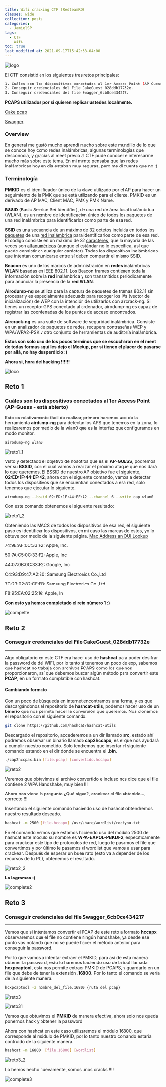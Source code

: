 ```yaml
---
title: Wifi cracking CTF (RedteamRD)
classes: wide
collection: posts
categories:
  - JamielSP
tags:
  - CTF
  - Wifi
toc: true
last_modified_at: 2021-09-17T15:42:38-04:00
---
```

![logo](/assets/images/posts/2021-09-02-Wifi_cracking_CTF/log.jpg)

El CTF consistió en los siguientes tres retos principales:

```bash
1. Cuáles son los dispositivos conectados al 1er Access Point (AP-Guess - está abierto).
2. Conseguir credenciales del File CakeGuest_028ddb17732e.
3. Conseguir credenciales del file Swagger_6cb0ce434217.
```

**PCAPS utilizados por si quieren replicar ustedes localmente.**

[Cake pcap](/assets/flies/posts/2021-09-02-Wifi_cracking_CTF/CakeGuest_028ddb17732e.pcap)

[Swagger](/assets/flies/posts/2021-09-02-Wifi_cracking_CTF/Swagger_6cb0ce434217.pcap)

### **Overview**

En general me gustó mucho aprendí mucho sobre este mundillo de lo que se conoce hoy como redes inalámbricas, algunas terminologías que desconocía, y gracias al meet previo al CTF pude conocer e interesarme mucho más sobre este tema. En mi mente pensaba que las redes inalámbricas hoy en día estaban muy seguras, pero me di cuenta que no :)

### **Terminología**

**PMKID** es el identificador único de la clave utilizado por el AP para hacer un seguimiento de la PMK que se está utilizando para el cliente. PMKID es un derivado de AP MAC, Client MAC, PMK y PMK Name.

**BSSID** (Basic Service Set  Identifier), de una red de área local inalámbrica (WLAN), es un nombre  de identificación único de todos los paquetes de una red inalámbrica  para identificarlos como parte de esa red.

**SSID** es una secuencia de un máximo de 32 octetos incluida en todos los [paquetes](https://es.wikipedia.org/wiki/Paquete_de_red) de una [red inalámbrica](https://es.wikipedia.org/wiki/Red_inalámbrica) para identificarlos como parte de esa red. El código consiste en un máximo de 32 [caracteres](https://es.wikipedia.org/wiki/Carácter_(tipo_de_dato)), que la mayoría de las veces son [alfanuméricos](https://es.wikipedia.org/wiki/Alfanumérico) (aunque el estándar no lo especifica, así que puede consistir en  cualquier carácter). Todos los dispositivos inalámbricos que intentan  comunicarse entre sí deben compartir el mismo SSID.

**Beacon** es uno de los marcos de administración en **redes** inalámbricas **WLAN** basadas en IEEE 802.11. Los Beacon frames contienen toda la información sobre la **red** inalámbrica y son transmitidos periódicamente para anunciar la presencia de la **red WLAN**.

**Airodump-ng**  se utiliza para la captura de paquetes de tramas 802.11 sin procesar y es especialmente adecuado para recoger los IVs (vector de inicialización) de WEP con la intención de utilizarlos con aircrack-ng. Si tienes un receptor GPS conectado al ordenador, airodump-ng es capaz de registrar las coordenadas de los puntos de acceso encontrados. 

**Aircrack-ng** es una suite de software de seguridad inalámbrica. Consiste en un  analizador de paquetes de redes, recupera contraseñas WEP y WPA/WPA2-PSK y otro conjunto de herramientas de auditoría inalámbrica.

**Estos son solo uno de los pocos terminos que se escucharon en el meet de todas formas aquí les dejo el Meetup, por si tienen el placer de pasarse por allá, no hay desperdicio :)**

**Ahora si, hora del hacking !!!!!!**

![loco](/assets/images/posts/2021-09-02-Wifi_cracking_CTF/loco.gif)

## Reto 1

### **Cuáles son los dispositivos conectados al 1er Access Point (AP-Guess - está abierto)**

Esto es relativamente fácil de realizar, primero haremos uso de la herramienta **airdump-ng** para detectar los APS que tenemos en la zona, lo realizaremos por medio de la wlan0 que es la interfaz que configuramos en modo monitor.

```bash
airodump-ng wlan0
```

![reto1_1](/assets/images/posts/2021-09-02-Wifi_cracking_CTF/reto1_1.png)

Visto y detectado el objetivo de nosotros que es el **AP-GUESS**, podremos ver su **BSSID**, con el cual vamos a realizar el próximo ataque que nos dará lo que queremos. El BSSID de nuestro AP objetivo fue el siguiente, **02:ED:1F:44:EF:42**, ahora con el siguiente comando, vamos a detectar todos los dispositivos que se encuentran conectados a esa red, solo tenemos que ejecutar lo siguiente.

```bash
airodump-ng --bssid 02:ED:1F:44:EF:42 --channel 6 --write cap wlan0
```

Con este comando obtenemos el siguiente resultado:

![reto1_2](/assets/images/posts/2021-09-02-Wifi_cracking_CTF/reto1_2.png)

Obteniendo las MACS de todos los dispositivos de esa red, el siguiente paso es identificar los dispositivos, en mi caso las marcas de estos, yo lo obtuve por medio de la siguiente página. [Mac Address an OUI Lookup](https://aruljohn.com/mac.pl)

74:9E:AF:0C:33:F2: Apple, Inc.

50:7A:C5:0C:33:F2: Apple, Inc

44:07:0B:0C:33:F2:  Google, Inc

C4:93:D9:47:A2:80: Samsung Electronics Co.,Ltd

7C:23:02:82:CE:EB: Samsung Electronics Co.,Ltd

F8:95:EA:02:25:16: Apple, In

**Con esto ya hemos completado el reto número 1 :)**

![compelte](/assets/images/posts/2021-09-02-Wifi_cracking_CTF/complete.gif)

## Reto 2

### **Conseguir credenciales del File CakeGuest_028ddb17732e**

-------------------------

Algo obligatorio en este CTF era hacer uso de **hashcat** para poder desifrar la password de del WIFI, por lo tanto si tenemos un poco de exp, sabemos que hashcat no trabaja con archivos PCAPS como los que nos proporcionaron, así que debemos buscar algún método para convertir este **PCAP**, en un formato complatible con hashcat. 

#### **Cambiando formato**

Con un poco de búsqueda en internet encontramos una forma, y es que descargándonos el repositorio de **hashcat-utils**, podemos hacer uso de un **binario** que nos permite hacer la conversión que queremos. Nos clonamos el repositorio con el siguiente comando.

```bash
git clone https://github.com/hashcat/hashcat-utils
```

Descargado el repositorio, accederemos a un dir llamado **src**, estado ahí podremos observar un binario llamado **cap2hccapx**, es el que nos ayudará a cumplir nuestro cometido. Solo tendremos que insertar el siguiente comando estando en el dir donde se encuentra el **.bin**.

```bash
./cap2hccpax.bin [file.pcap] [convertido.hccapx]
```

![reto2](/assets/images/posts/2021-09-02-Wifi_cracking_CTF/reto2.png)

Veremos que obtuvimos el archivo convertido e incluso nos dice que el file contiene 2 WPA Handshake, muy bien !!!

Ahora nos viene la pregunta ¿Qué sigue?, crackear el file obtenido..., correcto !!!

Insertando el siguiente comando haciendo uso de hashcat obtendremos nuestro resultado deseado.

```bash
hashcat -m 2500 [file.hccapx] /usr/share/wordlist/rockyou.txt
```

En el comando vemos que estamos haciendo uso del módulo 2500 de hashcat este módulo su nombre es **WPA-EAPOL-PBKDF2**, específicamente para crackear este tipo de protocolos de red, luego le pasamos el file que convertimos y por último le pasamos el wordlist que vamos a usar para crackear. Después de esperar un buen rato (esto va a depender de los recursos de tu PC), obtenemos el resultado.

![reto2_2](/assets/images/posts/2021-09-02-Wifi_cracking_CTF/reto2_2.png)

**Lo logramos :)**

![complete2](/assets/images/posts/2021-09-02-Wifi_cracking_CTF/complete2.gif)

## Reto 3

### **Conseguir credenciales del file Swagger_6cb0ce434217**

---

Vemos que si intentamos convertir el PCAP de este reto a formato **hccapx** observaremos que el file no contiene ningún handshake, ya desde ese punto vas notando que no se puede hacer el método anterior para conseguir la password. 

Por lo que vamos a intentar extraer el PMKID, para así de esta manera obtener la password, esto lo haremos haciendo uso de la tool llamada **hcxpcaptool**, esta nos permite extraer PMKID de PCAPS, y guardarlo en un file que debe de tener la extensión **.16800**. Por lo tanto el comando se vería de la siguiente manera.

```bash 
hcxpcaptool -z nombre_del_file.16800 {ruta del pcap}
```

![reto3](/assets/images/posts/2021-09-02-Wifi_cracking_CTF/reto3.png)

![reto31](/assets/images/posts/2021-09-02-Wifi_cracking_CTF/reto3_1.png)

Vemos que obtuvimos el **PMKID** de manera efectiva, ahora solo nos queda ponernos hack y obtener la password.

Ahora con hashcat en este caso utilizaremos el módulo 16800, que corresponde al módulo de PMKID, por lo tanto nuestro comando estaría contruido de la siguiente manera.

```bash
hashcat -m 16800  [file.16800] [wordlist]
```

![reto3_2](/assets/images/posts/2021-09-02-Wifi_cracking_CTF/reto3_2.png)

Lo hemos hecho nuevamente, somos unos cracks !!!!

![complete3](/assets/images/posts/2021-09-02-Wifi_cracking_CTF/complete3.gif)

